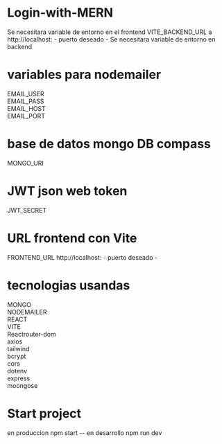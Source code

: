 # Login-with-MERN
Se necesitara variable de entorno en el frontend VITE_BACKEND_URL a http://localhost: - puerto deseado - 
Se necesitara variable de entorno en backend 

# variables para nodemailer
EMAIL_USER <br/>
EMAIL_PASS<br/>
EMAIL_HOST<br/>
EMAIL_PORT<br/>

# base de datos mongo DB compass
MONGO_URI

# JWT json web token
JWT_SECRET

# URL frontend con Vite
FRONTEND_URL http://localhost: - puerto deseado - 

# tecnologias usandas
MONGO <br/> 
NODEMAILER <br/> 
REACT <br/> 
VITE <br/> 
Reactrouter-dom <br/> 
axios <br/>
tailwind <br/> 
bcrypt <br/>
cors <br/>
dotenv <br/>
express <br/>
moongose

# Start project
en produccion npm start -- en desarrollo npm run dev
